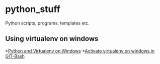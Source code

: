 # python_stuff
Python scripts, programs, templates etc.

## Using virtualenv on windows
*[Python and Virtualenv on Windows](https://stackoverflow.com/questions/17737203/python-and-virtualenv-on-windows)
*[Activate virtualenv on windows in GIT-Bash](https://stackoverflow.com/questions/10450992/can-not-activate-a-virtualenv-in-git-bash-mingw32-for-windows)
